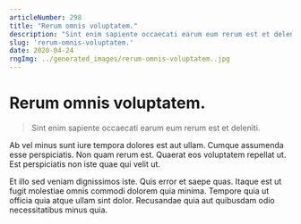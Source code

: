 ```yaml
---
articleNumber: 298
title: "Rerum omnis voluptatem."
description: "Sint enim sapiente occaecati earum eum rerum est et deleniti."
slug: 'rerum-omnis-voluptatem.'
date: 2020-04-24
rngImg: ../generated_images/rerum-omnis-voluptatem..jpg
---
```


# Rerum omnis voluptatem.

> Sint enim sapiente occaecati earum eum rerum est et deleniti.

Ab vel minus sunt iure tempora dolores est aut ullam. Cumque assumenda esse perspiciatis. Non quam rerum est. Quaerat eos voluptatem repellat ut. Est perspiciatis non iste quae qui velit ut.
 Et illo sed veniam dignissimos iste. Quis error et saepe quas. Itaque est ut fugit molestiae omnis commodi dolorem quia minima. Tempore quia ut officia quia atque ullam sint dolor. Recusandae quia aut quibusdam odio necessitatibus minus quia.
